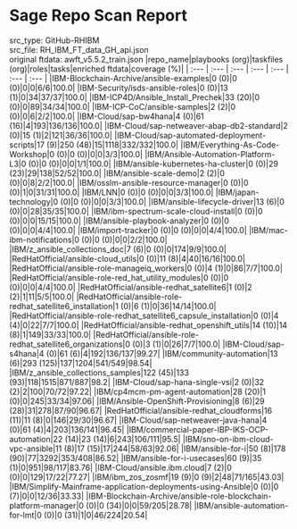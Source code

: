 
Sage Repo Scan Report
=====================
  
src_type: GitHub-RHIBM  
src_file: RH_IBM_FT_data_GH_api.json  
original ftdata: awft_v5.5.2_train.json
|repo_name|playbooks (org)|taskfiles (org)|roles|tasks|enriched ftdata|coverage (%)|
| :--- | :--- | :--- | :--- | :--- | :--- | :--- |
|IBM-Blockchain-Archive/ansible-examples|0 (0)|0 (0)|0|0|6/6|100.0|
|IBM-Security/isds-ansible-roles|0 (0)|13 (1)|0|34|37/37|100.0|
|IBM-ICP4D/Ansible_Install_Prechek|33 (20)|0 (0)|0|89|34/34|100.0|
|IBM-ICP-CoC/ansible-samples|2 (2)|0 (0)|0|6|2/2|100.0|
|IBM-Cloud/sap-bw4hana|4 (0)|61 (16)|4|193|136/136|100.0|
|IBM-Cloud/sap-netweaver-abap-db2-standard|2 (0)|15 (1)|2|121|36/36|100.0|
|IBM-Cloud/sap-automated-deployment-scripts|17 (9)|250 (48)|15|1118|332/332|100.0|
|IBM/Everything-As-Code-Workshop|0 (0)|0 (0)|0|0|3/3|100.0|
|IBM/Ansible-Automation-Platform-L3|0 (0)|0 (0)|0|0|1/1|100.0|
|IBM/ansible-kubernetes-ha-cluster|0 (0)|29 (23)|29|138|52/52|100.0|
|IBM/ansible-scale-demo|2 (2)|0 (0)|0|8|2/2|100.0|
|IBM/osslm-ansible-resource-manager|0 (0)|0 (0)|1|0|31/31|100.0|
|IBM/LNN|0 (0)|0 (0)|0|0|3/3|100.0|
|IBM/japan-technology|0 (0)|0 (0)|0|0|3/3|100.0|
|IBM/ansible-lifecycle-driver|13 (6)|0 (0)|0|28|35/35|100.0|
|IBM/ibm-spectrum-scale-cloud-install|0 (0)|0 (0)|0|0|15/15|100.0|
|IBM/ansible-playbook-analyzer|0 (0)|0 (0)|0|0|4/4|100.0|
|IBM/import-tracker|0 (0)|0 (0)|0|0|4/4|100.0|
|IBM/mac-ibm-notifications|0 (0)|0 (0)|0|0|2/2|100.0|
|IBM/z_ansible_collections_doc|7 (6)|0 (0)|0|174|9/9|100.0|
|RedHatOfficial/ansible-cloud_utils|0 (0)|11 (8)|4|40|16/16|100.0|
|RedHatOfficial/ansible-role-manageiq_workers|0 (0)|4 (1)|0|86|7/7|100.0|
|RedHatOfficial/ansible-role-red_hat_utility_modules|0 (0)|0 (0)|0|0|4/4|100.0|
|RedHatOfficial/ansible-redhat_satellite6|1 (0)|2 (2)|1|11|5/5|100.0|
|RedHatOfficial/ansible-role-redhat_satellite6_installation|1 (0)|6 (1)|0|36|14/14|100.0|
|RedHatOfficial/ansible-role-redhat_satellite6_capsule_installation|0 (0)|4 (4)|0|22|7/7|100.0|
|RedHatOfficial/ansible-redhat_openshift_utils|14 (10)|14 (8)|1|149|33/33|100.0|
|RedHatOfficial/ansible-role-redhat_satellite6_organizations|0 (0)|3 (1)|0|26|7/7|100.0|
|IBM-Cloud/sap-s4hana|4 (0)|61 (6)|4|192|136/137|99.27|
|IBM/community-automation|13 (6)|293 (125)|137|1204|541/549|98.54|
|IBM/z_ansible_collections_samples|122 (45)|133 (93)|118|1515|871/887|98.2|
|IBM-Cloud/sap-hana-single-vsi|2 (0)|32 (2)|2|100|70/72|97.22|
|IBM/cp4mcm-pm-agent-automation|28 (20)|1 (0)|0|245|33/34|97.06|
|IBM/Ansible-OpenShift-Provisioning|8 (6)|29 (28)|31|278|87/90|96.67|
|RedHatOfficial/ansible-redhat_cloudforms|16 (11)|11 (8)|0|146|29/30|96.67|
|IBM-Cloud/sap-netweaver-java-hana|4 (0)|61 (4)|4|203|136/141|96.45|
|IBM/commercial-paper-IBP-IKS-OCP-automation|22 (14)|23 (14)|6|243|106/111|95.5|
|IBM/sno-on-ibm-cloud-vpc-ansible|11 (8)|17 (15)|17|244|58/63|92.06|
|IBM/ansible-for-i|50 (8)|178 (90)|77|3292|353/408|86.52|
|IBM/ansible-for-i-usecases|60 (9)|35 (1)|0|951|98/117|83.76|
|IBM-Cloud/ansible.ibm.cloud|7 (2)|0 (0)|0|129|17/22|77.27|
|IBM/ibm_zos_zosmf|19 (9)|0 (9)|2|48|71/165|43.03|
|IBM/Simplify-Mainframe-application-deployments-using-Ansible|0 (0)|0 (7)|0|0|12/36|33.33|
|IBM-Blockchain-Archive/ansible-role-blockchain-platform-manager|0 (0)|0 (34)|0|0|59/205|28.78|
|IBM/ansible-automation-for-lmt|0 (0)|0 (31)|1|0|46/224|20.54|
